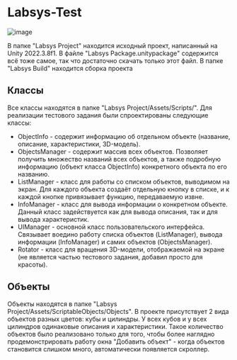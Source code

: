 # Labsys-Test
![image](https://github.com/A-P-2/Labsys-Test/assets/57561034/1c369450-4598-4f3d-bcaa-6d3b5eeb9b54)

В папке "Labsys Project" находится исходный проект, написанный на Unity 2022.3.8f1. 
В файле "Labsys Package.unitypackage" содержится всё тоже самое, так что достаточно скачать только этот файл.
В папке "Labsys Build" находится сборка проекта

## Классы
Все классы находятся в папке "Labsys Project/Assets/Scripts/". Для реализации тестового задания были спроектированы следующие классы:
* ObjectInfo - содержит информацию об отдельном объекте (название, описание, характеристики, 3D-модель).
* ObjectsManager - содержит массив всех объектов. Позволяет получить множество названий всех объектов, а также подробную информацию (объект класса ObjectInfo) конкретного объекта по его названию.
* ListManager - класс для работы со списком объектов, выводимом на экран. Для каждого объекта создаёт отдельную кнопку в списке, и к каждой кнопке привязывает функцию, передаваемую извне.
* InfoManager - класс для вывода информации о конкретном объекте. Данный класс задействуется как для вывода описания, так и для вывода характеристик.
* UIManager - основной класс пользовательского интерфейса. Связывает воедино работу списка объектов (ListManager), вывода информации (InfoManager) и самих объектов (ObjectsManager).
* Rotator - класс для вращения 3D-модели, отображаемой на экране (не является частью тестового задания, добавил просто для красоты).

## Объекты
Объекты находятся в папке "Labsys Project/Assets/ScriptableObjects/Objects". В проекте присутствует 2 вида объектов разных цветов: кубы и цилиндры. У всех кубов и у всех цилиндров одинаковые описания и характеристики. Такое количество объектов было реализовано только для того, чтобы более наглядно продемонстрировать работу окна "Добавить объект" - когда объектов становится слишком много, автоматически появляется скроллер.
